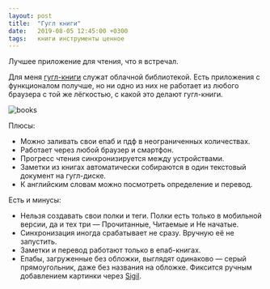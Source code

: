 ```yaml
---
layout: post
title:  "Гугл книги"
date:   2019-08-05 12:45:00 +0300
tags: 	книги инструменты ценное
---
```


Лучшее приложение для чтения, что я встречал.

Для меня [гугл-книги](https://play.google.com/books) служат облачной библиотекой. Есть приложения с функционалом получше, но ни одно из них не работает из любого браузера с той же лёгкостью, с какой это делают гугл-книги.

![books]({{site.url}}/assets/post_covers/google-play-books.png)

<!--excerpt-->

Плюсы: 
- Можно заливать свои епаб и пдф в неограниченных количествах.
- Работает через любой браузер и смартфон. 
- Прогресс чтения синхронизируется между устройствами.
- Заметки из книгах автоматически собираются в один текстовый документ на гугл-диске.
- К английским словам можно посмотреть определение и перевод.

Есть и минусы:
- Нельзя создавать свои полки и теги. Полки есть только в мобильной версии, да и тех три — Прочитанные, Читаемые и Не начатые.
- Синхронизация иногда срабатывает не сразу. Вручную её не запустить.
- Заметки и перевод работают только в епаб-книгах.
- Епабы, загруженные без обложки, выглядят одинаково — серый прямоугольник, даже без названия на обложке. Фиксится ручным добавлением картинки через [Sigil](https://sigil-ebook.com/).